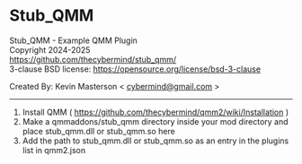 # Stub_QMM
Stub_QMM - Example QMM Plugin  
Copyright 2024-2025  
https://github.com/thecybermind/stub_qmm/  
3-clause BSD license: https://opensource.org/license/bsd-3-clause  

Created By: Kevin Masterson < cybermind@gmail.com >

---

1. Install QMM ( https://github.com/thecybermind/qmm2/wiki/Installation )
2. Make a qmmaddons/stub_qmm directory inside your mod directory and place stub_qmm.dll or stub_qmm.so here
3. Add the path to stub_qmm.dll or stub_qmm.so as an entry in the plugins list in qmm2.json
